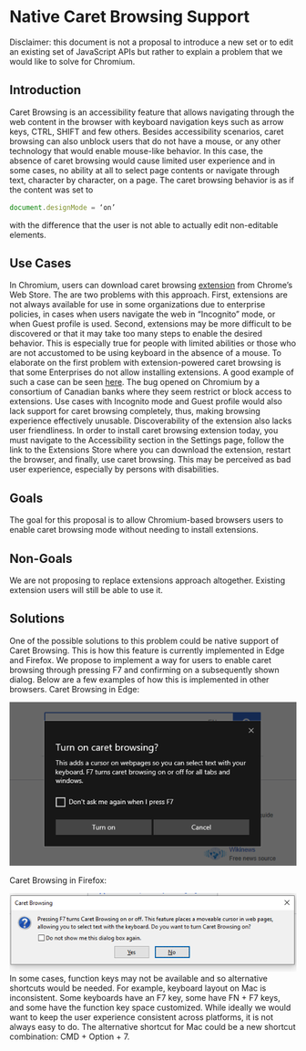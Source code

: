 # Native Caret Browsing Support
Disclaimer: this document is not a proposal to introduce a new set or to edit an existing set of JavaScript APIs but rather to explain a problem that we would like to solve for Chromium.
## Introduction
Caret Browsing is an accessibility feature that allows navigating through the web content in the browser with keyboard navigation keys such as arrow keys, CTRL, SHIFT and few others. Besides accessibility scenarios, caret browsing can also unblock users that do not have a mouse, or any other technology that would enable mouse-like behavior. In this case, the absence of caret browsing would cause limited user experience and in some cases, no ability at all to select page contents or navigate through text, character by character, on a page.
The caret browsing behavior is as if the content was set to
```javascript 
document.designMode = ‘on’
``` 
with the difference that the user is not able to actually edit non-editable elements.
## Use Cases
In Chromium, users can download caret browsing [extension](https://chrome.google.com/webstore/detail/caret-browsing/fklpgenihifpccgiifchnihilipmbffg) from Chrome’s Web Store. The are two problems with this approach. 
First, extensions are not always available for use in some organizations due to enterprise policies, in cases when users navigate the web in “Incognito” mode, or when Guest profile is used. Second, extensions may be more difficult to be discovered or that it may take too many steps to enable the desired behavior. This is especially true for people with limited abilities or those who are not accustomed to be using keyboard in the absence of a mouse.
To elaborate on the first problem with extension-powered caret browsing is that some Enterprises do not allow installing extensions. A good example of such a case can be seen [here](https://bugs.chromium.org/p/chromium/issues/detail?id=611798&q=caret%20browsing&colspec=ID%20Pri%20M%20Stars%20ReleaseBlock%20Component%20Status%20Owner%20Summary%20OS%20Modified). The bug opened on Chromium by a consortium of Canadian banks where they seem restrict or block access to extensions.
Use cases with Incognito mode and Guest profile would also lack support for caret browsing completely, thus, making browsing experience effectively unusable.
Discoverability of the extension also lacks user friendliness. In order to install caret browsing extension today, you must navigate to the Accessibility section in the Settings page, follow the link to the Extensions Store where you can download the extension, restart the browser, and finally, use caret browsing. This may be perceived as bad user experience, especially by persons with disabilities.
## Goals
The goal for this proposal is to allow Chromium-based browsers users to enable caret browsing mode without needing to install extensions.
## Non-Goals
We are not proposing to replace extensions approach altogether. Existing extension users will still be able to use it.
## Solutions
One of the possible solutions to this problem could be native support of Caret Browsing. This is how this feature is currently implemented in Edge and Firefox.
We propose to implement a way for users to enable caret browsing through pressing F7 and confirming on a subsequently shown dialog. Below are a few examples of how this is implemented in other browsers.
Caret Browsing in Edge:

![](edgeCaretBrosingPrompt.png)

Caret Browsing in Firefox:

![](firefoxCaretBrosingPrompt.png)
In some cases, function keys may not be available and so alternative shortcuts would be needed.
For example, keyboard layout on Mac is inconsistent. Some keyboards have an F7 key, some have FN + F7 keys, and some have the function key space customized. While ideally we would want to keep the user experience consistent across platforms, it is not always easy to do. The alternative shortcut for Mac could be a new shortcut combination: CMD + Option + 7. 
